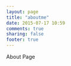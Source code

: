 ```yaml
---
layout: page
title: "aboutme"
date: 2015-07-17 10:59
comments: true
sharing: false
footer: true
---
```

About Page
